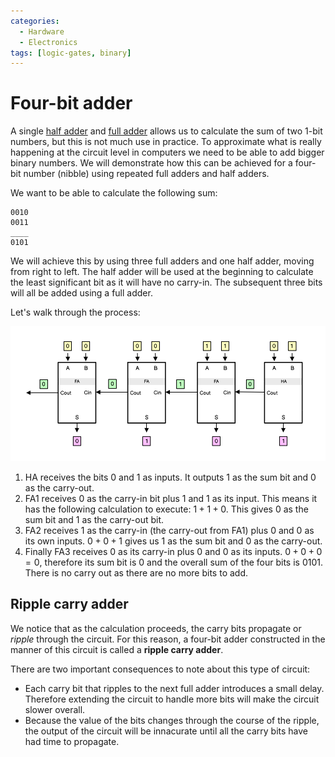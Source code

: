 ```yaml
---
categories:
  - Hardware
  - Electronics
tags: [logic-gates, binary]
---
```


# Four-bit adder

A single [half adder](/Electronics_and_Hardware/Digital_circuits/Half_adder_and_full_adder.md#half-adder) and [full adder](/Electronics_and_Hardware/Digital_circuits/Half_adder_and_full_adder.md#fufll-adder) allows us to calculate the sum of two 1-bit numbers, but this is not much use in practice. To approximate what is really happening at the circuit level in computers we need to be able to add bigger binary numbers. We will demonstrate how this can be achieved for a four-bit number (nibble) using repeated full adders and half adders.

We want to be able to calculate the following sum:

```
0010
0011
____
0101
```

We will achieve this by using three full adders and one half adder, moving from right to left. The half adder will be used at the beginning to calculate the least significant bit as it will have no carry-in. The subsequent three bits will all be added using a full adder.

Let's walk through the process:

![](/img/four-bit-adder.png)

1. HA receives the bits $0$ and $1$ as inputs. It outputs $1$ as the sum bit and $0$ as the carry-out.
2. FA1 receives $0$ as the carry-in bit plus $1$ and $1$ as its input. This means it has the following calculation to execute: $1 + 1 + 0$. This gives $0$ as the sum bit and $1$ as the carry-out bit.
3. FA2 receives $1$ as the carry-in (the carry-out from FA1) plus $0$ and $0$ as its own inputs. $0 + 0 + 1$ gives us $1$ as the sum bit and $0$ as the carry-out.
4. Finally FA3 receives $0$ as its carry-in plus $0$ and $0$ as its inputs. $0 + 0 + 0 = 0$, therefore its sum bit is $0$ and the overall sum of the four bits is $0101$. There is no carry out as there are no more bits to add.

## Ripple carry adder

We notice that as the calculation proceeds, the carry bits propagate or _ripple_ through the circuit. For this reason, a four-bit adder constructed in the manner of this circuit is called a **ripple carry adder**.

There are two important consequences to note about this type of circuit:

- Each carry bit that ripples to the next full adder introduces a small delay. Therefore extending the circuit to handle more bits will make the circuit slower overall.
- Because the value of the bits changes through the course of the ripple, the output of the circuit will be innacurate until all the carry bits have had time to propagate.
